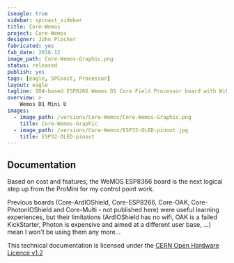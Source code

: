 ```yaml
---
iseagle: true
sidebar: spcoast_sidebar
title: Core-Wemos
project: Core-Wemos
designer: John Plocher
fabricated: yes
fab_date: 2016.12
image_path: Core-Wemos-Graphic.png
status: released
publish: yes
tags: [eagle, SPCoast, Processor]
layout: eagle
tagline: IO4-based ESP8266 Wemos D1 Core Field Processor board with WiFi and I2C
overview: >
    Wemos D1 Mini U
images:
  - image_path: /versions/Core-Wemos/Core-Wemos-Graphic.png
    title: Core-Wemos-Graphic
  - image_path: /versions/Core-Wemos/ESP32-OLED-pinout.jpg
    title: ESP32-OLED-pinout
---
```


## Documentation

Based on cost and features, the WeMOS ESP8366 board is the next logical step up from the ProMini for my control point work.


Previous boards (Core-ArdIOShield, Core-ESP8266, Core-OAK, Core-PhotonIOShield and Core-Multi - not published here) were useful learning experiences,
but their limitations (ArdIOShield has no wifi, OAK is a failed KickStarter, Photon is expensive and aimed at a different user base, ...)
mean I won't be using them any more...



This technical documentation is licensed under the [CERN Open Hardware Licence v1.2](http://www.ohwr.org/attachments/2388/cern_ohl_v_1_2.txt)

